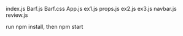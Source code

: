 index.js
Barf.js
Barf.css
App.js
ex1.js
props.js
ex2.js
ex3.js
navbar.js
review.js

run npm install, then npm start
